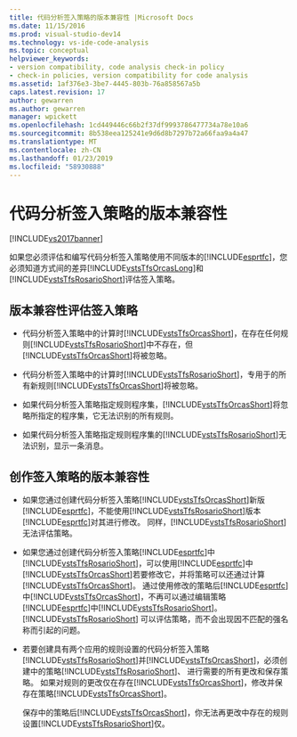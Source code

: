 ```yaml
---
title: 代码分析签入策略的版本兼容性 |Microsoft Docs
ms.date: 11/15/2016
ms.prod: visual-studio-dev14
ms.technology: vs-ide-code-analysis
ms.topic: conceptual
helpviewer_keywords:
- version compatibility, code analysis check-in policy
- check-in policies, version compatibility for code analysis
ms.assetid: 1af376e3-3be7-4445-803b-76a858567a5b
caps.latest.revision: 17
author: gewarren
ms.author: gewarren
manager: wpickett
ms.openlocfilehash: 1cd449446c66b2f37df9993786477734a78e10a6
ms.sourcegitcommit: 8b538eea125241e9d6d8b7297b72a66faa9a4a47
ms.translationtype: MT
ms.contentlocale: zh-CN
ms.lasthandoff: 01/23/2019
ms.locfileid: "58930888"
---
```

# <a name="version-compatibility-for-code-analysis-check-in-policies"></a>代码分析签入策略的版本兼容性
[!INCLUDE[vs2017banner](../includes/vs2017banner.md)]

如果您必须评估和编写代码分析签入策略使用不同版本的[!INCLUDE[esprtfc](../includes/esprtfc-md.md)]，您必须知道方式间的差异[!INCLUDE[vstsTfsOrcasLong](../includes/vststfsorcaslong-md.md)]和[!INCLUDE[vstsTfsRosarioShort](../includes/vststfsrosarioshort-md.md)]评估签入策略。  
  
## <a name="version-compatibility-for-evaluating-check-in-policies"></a>版本兼容性评估签入策略  
  
-   代码分析签入策略中的计算时[!INCLUDE[vstsTfsOrcasShort](../includes/vststfsorcasshort-md.md)]，在存在任何规则[!INCLUDE[vstsTfsRosarioShort](../includes/vststfsrosarioshort-md.md)]中不存在，但[!INCLUDE[vstsTfsOrcasShort](../includes/vststfsorcasshort-md.md)]将被忽略。  
  
-   代码分析签入策略中的计算时[!INCLUDE[vstsTfsRosarioShort](../includes/vststfsrosarioshort-md.md)]，专用于的所有新规则[!INCLUDE[vstsTfsOrcasShort](../includes/vststfsorcasshort-md.md)]将被忽略。  
  
-   如果代码分析签入策略指定规则程序集，[!INCLUDE[vstsTfsOrcasShort](../includes/vststfsorcasshort-md.md)]将忽略所指定的程序集，它无法识别的所有规则。  
  
-   如果代码分析签入策略指定规则程序集的[!INCLUDE[vstsTfsRosarioShort](../includes/vststfsrosarioshort-md.md)]无法识别，显示一条消息。  
  
## <a name="version-compatibility-for-authoring-check-in-policies"></a>创作签入策略的版本兼容性  
  
-   如果您通过创建代码分析签入策略[!INCLUDE[vstsTfsOrcasShort](../includes/vststfsorcasshort-md.md)]新版[!INCLUDE[esprtfc](../includes/esprtfc-md.md)]，不能使用[!INCLUDE[vstsTfsRosarioShort](../includes/vststfsrosarioshort-md.md)]版本[!INCLUDE[esprtfc](../includes/esprtfc-md.md)]对其进行修改。 同样，[!INCLUDE[vstsTfsRosarioShort](../includes/vststfsrosarioshort-md.md)]无法评估策略。  
  
-   如果您通过创建代码分析签入策略[!INCLUDE[esprtfc](../includes/esprtfc-md.md)]中[!INCLUDE[vstsTfsRosarioShort](../includes/vststfsrosarioshort-md.md)]，可以使用[!INCLUDE[esprtfc](../includes/esprtfc-md.md)]中[!INCLUDE[vstsTfsOrcasShort](../includes/vststfsorcasshort-md.md)]若要修改它，并将策略可以还通过计算[!INCLUDE[vstsTfsOrcasShort](../includes/vststfsorcasshort-md.md)]。 通过使用修改的策略后[!INCLUDE[esprtfc](../includes/esprtfc-md.md)]中[!INCLUDE[vstsTfsOrcasShort](../includes/vststfsorcasshort-md.md)]，不再可以通过编辑策略[!INCLUDE[esprtfc](../includes/esprtfc-md.md)]中[!INCLUDE[vstsTfsRosarioShort](../includes/vststfsrosarioshort-md.md)]。 [!INCLUDE[vstsTfsRosarioShort](../includes/vststfsrosarioshort-md.md)] 可以评估策略，而不会出现因不匹配的强名称而引起的问题。  
  
-   若要创建具有两个应用的规则设置的代码分析签入策略[!INCLUDE[vstsTfsRosarioShort](../includes/vststfsrosarioshort-md.md)]并[!INCLUDE[vstsTfsOrcasShort](../includes/vststfsorcasshort-md.md)]，必须创建中的策略[!INCLUDE[vstsTfsRosarioShort](../includes/vststfsrosarioshort-md.md)]、 进行需要的所有更改和保存策略。 如果对规则的更改仅在存在[!INCLUDE[vstsTfsOrcasShort](../includes/vststfsorcasshort-md.md)]，修改并保存在策略[!INCLUDE[vstsTfsOrcasShort](../includes/vststfsorcasshort-md.md)]。  
  
     保存中的策略后[!INCLUDE[vstsTfsOrcasShort](../includes/vststfsorcasshort-md.md)]，你无法再更改中存在的规则设置[!INCLUDE[vstsTfsRosarioShort](../includes/vststfsrosarioshort-md.md)]仅。
